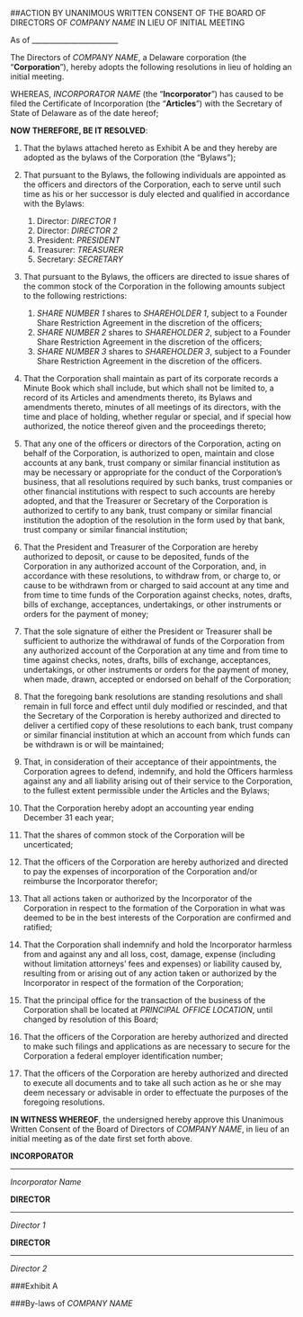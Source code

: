 ##ACTION BY UNANIMOUS WRITTEN CONSENT OF THE BOARD OF DIRECTORS OF *COMPANY NAME* IN LIEU OF INITIAL MEETING

As of ________________________

The Directors of *COMPANY NAME*, a Delaware corporation (the “**Corporation**”), hereby adopts the following resolutions in lieu of holding an initial meeting.

WHEREAS, *INCORPORATOR NAME* (the “**Incorporator**”) has caused to be filed the Certificate of Incorporation (the “**Articles**”) with the Secretary of State of Delaware as of the date hereof;

**NOW THEREFORE, BE IT RESOLVED**:

1. That the bylaws attached hereto as Exhibit A be and they hereby are adopted as the bylaws of the Corporation (the “Bylaws”);
2. That pursuant to the Bylaws, the following individuals are appointed as the officers and directors of the Corporation, each to serve until such time as his or her successor is duly elected and qualified in accordance with the Bylaws:
	1. Director:	*DIRECTOR 1* 
	2. Director:	*DIRECTOR 2*
	3. President:	*PRESIDENT* 
	4. Treasurer:	*TREASURER*  
	5. Secretary:	*SECRETARY*

3. That pursuant to the Bylaws, the officers are directed to issue shares of the common stock of the Corporation in the following amounts subject to the following restrictions:
	1. *SHARE NUMBER 1* shares to *SHAREHOLDER 1*, subject to a Founder Share Restriction Agreement in the discretion of the officers;
	2. *SHARE NUMBER 2* shares to *SHAREHOLDER 2*, subject to a Founder Share Restriction Agreement in the discretion of the officers;
	3. *SHARE NUMBER 3* shares to *SHAREHOLDER 3*, subject to a Founder Share Restriction Agreement in the discretion of the officers.

4. That the Corporation shall maintain as part of its corporate records a Minute Book which shall include, but which shall not be limited to, a record of its Articles and amendments thereto, its Bylaws and amendments thereto, minutes of all meetings of its directors, with the time and place of holding, whether regular or special, and if special how authorized, the notice thereof given and the proceedings thereto;

5. That any one of the officers or directors of the Corporation, acting on behalf of the Corporation, is authorized to open, maintain and close accounts at any bank, trust company or similar financial institution as may be necessary or appropriate for the conduct of the Corporation’s business, that all resolutions required by such banks, trust companies or other financial institutions with respect to such accounts are hereby adopted, and that the Treasurer or Secretary of the Corporation is authorized to certify to any bank, trust company or similar financial institution the adoption of the resolution in the form used by that bank, trust company or similar financial institution;

6. That the President and Treasurer of the Corporation are hereby authorized to deposit, or cause to be deposited, funds of the Corporation in any authorized account of the Corporation, and, in accordance with these resolutions, to withdraw from, or charge to, or cause to be withdrawn from or charged to said account at any time and from time to time funds of the Corporation against checks, notes, drafts, bills of exchange, acceptances, undertakings, or other instruments or orders for the payment of money;

7. That the sole signature of either the President or Treasurer shall be sufficient to authorize the withdrawal of funds of the Corporation from any authorized account of the Corporation at any time and from time to time against checks, notes, drafts, bills of exchange, acceptances, undertakings, or other instruments or orders for the payment of money, when made, drawn, accepted or endorsed on behalf of the Corporation;

8. 	That the foregoing bank resolutions are standing resolutions and shall remain in full force and effect until duly modified or rescinded, and that the Secretary of the Corporation is hereby authorized and directed to deliver a certified copy of these resolutions to each bank, trust company or similar financial institution at which an account from which funds can be withdrawn is or will be maintained;

9. 	That, in consideration of their acceptance of their appointments, the Corporation agrees to defend, indemnify, and hold the Officers harmless against any and all liability arising out of their service to the Corporation, to the fullest extent permissible under the Articles and the Bylaws;

10. That the Corporation hereby adopt an accounting year ending December 31 each year;

11. That the shares of common stock of the Corporation will be uncerticated;

12. That the officers of the Corporation are hereby authorized and directed to pay the expenses of incorporation of the Corporation and/or reimburse the Incorporator therefor;

13. That all actions taken or authorized by the Incorporator of the Corporation in respect to the formation of the Corporation in what was deemed to be in the best interests of the Corporation are confirmed and ratified;

14. That the Corporation shall indemnify and hold the Incorporator harmless from and against any and all loss, cost, damage, expense (including without limitation attorneys’ fees and expenses) or liability caused by, resulting from or arising out of any action taken or authorized by the Incorporator in respect of the formation of the Corporation;

15. That the principal office for the transaction of the business of the Corporation shall be located at *PRINCIPAL OFFICE LOCATION*, until changed by resolution of this Board;

16. That the officers of the Corporation are hereby authorized and directed to make such filings and applications as are necessary to secure for the Corporation a federal employer identification number;

17. That the officers of the Corporation are hereby authorized and directed to execute all documents and to take all such action as he or she may deem necessary or advisable in order to effectuate the purposes of the foregoing resolutions.

**IN WITNESS WHEREOF**, the undersigned hereby approve this Unanimous Written Consent of the Board of Directors of *COMPANY NAME*, in lieu of an initial meeting as of the date first set forth above.

**INCORPORATOR**	


_____________________________	
*Incorporator Name*	
	
**DIRECTOR**	

______________________________
*Director 1*	

**DIRECTOR**

_______________________________	
*Director 2*

 
###Exhibit A

###By-laws of *COMPANY NAME*

